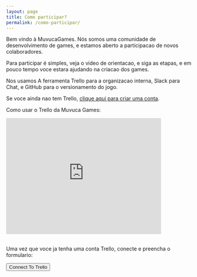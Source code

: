 ```yaml
---
layout: page
title: Como participar?
permalink: /como-participar/
---
```


Bem vindo à MuvucaGames. Nós somos uma comunidade de desenvolvimento de games, e estamos aberto a participacao de novos colaboradores.

Para participar é simples, veja o video de orientacao, e siga as etapas, e em pouco tempo voce estara ajudando na criacao dos games.

Nos usamos A ferramenta Trello para a organizacao interna, Slack para Chat, e GitHub para o versionamento do jogo.

Se voce ainda nao tem Trello, [clique aqui para criar uma conta]( https://trello.com/dibraga/recommend).


Como usar o Trello da Muvuca Games:


<div class="youtube-wrapper">
<iframe width="420" height="315" src="https://www.youtube.com/embed/u2iHXkhq5fQ" frameborder="0" allowfullscreen></iframe>
</div><br />

Uma vez que voce ja tenha uma conta Trello, conecte e preencha o formulario:

<button id="loggedout">
    <a id="connectLink">Connect To Trello</a>
</button>

<div>
<form id="entryform" action="javascript:submitEntryFormX()" hidden>
  Qual area voce pretende atuar:
  <br>
  <input type="radio" name="area" value="0" checked>Artes
  <br>
  <input type="radio" name="area" value="1">GameDesign
  <br>
  <input type="radio" name="area" value="2">Roteiro
  <br>
  <input type="radio" name="area" value="3">Programacao
  <br>
  <input type="radio" name="area" value="4">Nao sei
  <br>
  <input type="radio" name="area" value="5">Varias areas
  <br>
  <br>
  Comentario:
  <br>
  <textarea name="comment" rows="5" cols="30"></textarea>
  <br>
  <button >Enviar</button>
</form>
</div>

<div id="success" hidden>Sucesso, um admin te adiocionara em breve</div>

<script src="/assets/javascript/jquery.min.js"></script>
<script src="https://api.trello.com/1/client.js?key=3a73bd1b8143e3abe1126410ea9c53a5"></script>
<script src="/assets/javascript/trelloForm.js"></script>
